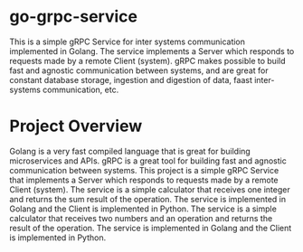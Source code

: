 # go-grpc-service
This is a simple gRPC Service for inter systems communication implemented in Golang. The service implements a Server which responds to requests made by a remote Client (system). gRPC makes possible to build fast and agnostic communication between systems, and are great for constant database storage, ingestion and digestion of data, faast inter-systems communication, etc.

# Project Overview
Golang is a very fast compiled language that is great for building microservices and APIs. gRPC is a great tool for building fast and agnostic communication between systems. This project is a simple gRPC Service that implements a Server which responds to requests made by a remote Client (system). The service is a simple calculator that receives one integer and returns the sum result of the operation. The service is implemented in Golang and the Client is implemented in Python. The service is a simple calculator that receives two numbers and an operation and returns the result of the operation. The service is implemented in Golang and the Client is implemented in Python.

